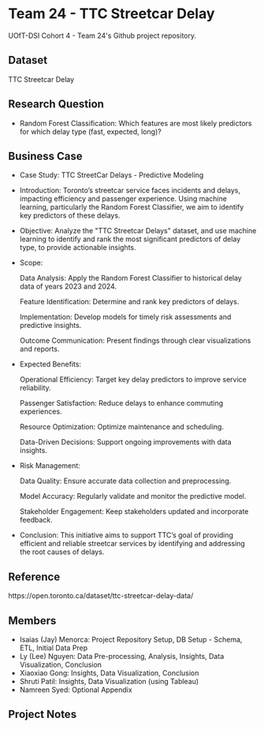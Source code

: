# Team 24 - TTC Streetcar Delay

UOfT-DSI Cohort 4 - Team 24's Github project repository.

<h2>Dataset</h2>
TTC Streetcar Delay

<h2>Research Question</h2>
<ul>
  <li>Random Forest Classification: Which features are most likely predictors for which delay type (fast, expected, long)?</li> 
</ul>

<h2>Business Case</h2>
<ul>
  <li>Case Study: TTC StreetCar Delays - Predictive Modeling </li> 
</ul>

<ul>
  <li>Introduction: Toronto’s streetcar service faces incidents and delays, impacting efficiency and passenger experience. Using machine learning, particularly the Random Forest Classifier, we aim to identify key predictors of these delays.</li> 
</ul>

<ul>
  <li>Objective: Analyze the "TTC Streetcar Delays" dataset, and use machine learning to identify and rank the most significant predictors of delay type, to provide actionable insights.</li> 
</ul>

<ul>
  <li>Scope:

Data Analysis: Apply the Random Forest Classifier to historical delay data of years 2023 and 2024.

Feature Identification: Determine and rank key predictors of delays.

Implementation: Develop models for timely risk assessments and predictive insights.

Outcome Communication: Present findings through clear visualizations and reports.</li> 
</ul>


<ul>
  <li>Expected Benefits:

Operational Efficiency: Target key delay predictors to improve service reliability.

Passenger Satisfaction: Reduce delays to enhance commuting experiences.

Resource Optimization: Optimize maintenance and scheduling.

Data-Driven Decisions: Support ongoing improvements with data insights.</li> 
</ul>

<ul>
  <li>Risk Management:

Data Quality: Ensure accurate data collection and preprocessing.

Model Accuracy: Regularly validate and monitor the predictive model.

Stakeholder Engagement: Keep stakeholders updated and incorporate feedback.</li> 
</ul>

<ul>
  <li>Conclusion: This initiative aims to support TTC’s goal of providing efficient and reliable streetcar services by identifying and addressing the root causes of delays.</li> 
</ul> 


<h2>Reference</h2>
https://open.toronto.ca/dataset/ttc-streetcar-delay-data/

<h2>Members</h2>
<ul>
  <li>Isaias (Jay) Menorca: Project Repository Setup, DB Setup - Schema, ETL, Initial Data Prep </li>
  <li>Ly (Lee) Nguyen: Data Pre-processing, Analysis, Insights, Data Visualization, Conclusion</li>
<li>Xiaoxiao Gong: Insights, Data Visualization, Conclusion</li>
<li>Shruti Patil: Insights, Data Visualization (using Tableau)</li>
  <li>Namreen Syed: Optional Appendix</li>
</ul>


<h2>Project Notes</h2>
